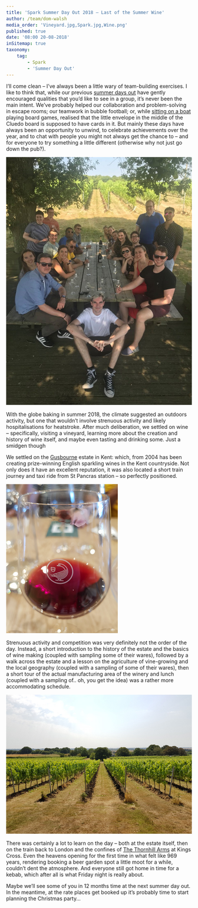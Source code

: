 ```yaml
---
title: 'Spark Summer Day Out 2018 – Last of the Summer Wine'
author: /team/dom-walsh
media_order: 'Vineyard.jpg,Spark.jpg,Wine.png'
published: true
date: '08:00 20-08-2018'
inSitemap: true
taxonomy:
    tag:
        - Spark
        - 'Summer Day Out'
---
```


I’ll come clean – I’ve always been a little wary of team-building exercises. I like to think that, while our previous [summer days out](https://www.sparkcomms.co.uk/blog/spark-summer-day-out) have gently encouraged qualities that you’d like to see in a group, it’s never been the main intent. We’ve probably helped our collaboration and problem-solving in escape rooms; our teamwork in bubble football; or, while [sitting on a boat](https://www.sparkcomms.co.uk/blog/summer-day-laser-quest-electric-barge) playing board games, realised that the little envelope in the middle of the Cluedo board is supposed to have cards in it. But mainly these days have always been an opportunity to unwind, to celebrate achievements over the year, and to chat with people you might not always get the chance to – and for everyone to try something a little different (otherwise why not just go down the pub?).

![](Spark.jpg)

With the globe baking in summer 2018, the climate suggested an outdoors activity, but one that wouldn’t involve strenuous activity and likely hospitalisations for heatstroke. After much deliberation, we settled on wine – specifically, visiting a vineyard, learning more about the creation and history of wine itself, and maybe even tasting and drinking some. Just a smidgen though

We settled on the [Gusbourne](https://www.gusbourne.com/) estate in Kent: which, from 2004 has been creating prize-winning English sparkling wines in the Kent countryside. Not only does it have an excellent reputation, it was also located a short train journey and taxi ride from St Pancras station – so perfectly positioned.

![](Wine.png)

Strenuous activity and competition was very definitely not the order of the day. Instead, a short introduction to the history of the estate and the basics of wine making (coupled with sampling some of their wares), followed by a walk across the estate and a lesson on the agriculture of vine-growing and the local geography (coupled with a sampling of some of their wares), then a short tour of the actual manufacturing area of the winery and lunch (coupled with a sampling of.. oh, you get the idea) was a rather more accommodating schedule.

![](Vineyard.jpg)

There was certainly a lot to learn on the day – both at the estate itself, then on the train back to London and the confines of [The Thornhill Arms](https://www.thethornhillarms.com/) at Kings Cross. Even the heavens opening for the first time in what felt like 969 years, rendering booking a beer garden spot a little moot for a while, couldn’t dent the atmosphere. And everyone still got home in time for a kebab, which after all is what Friday night is really about.

Maybe we’ll see some of you in 12 months time at the next summer day out. In the meantime, at the rate places get booked up it’s probably time to start planning the Christmas party…